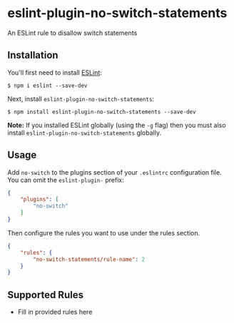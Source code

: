 # eslint-plugin-no-switch-statements

An ESLint rule to disallow switch statements

## Installation

You'll first need to install [ESLint](http://eslint.org):

```
$ npm i eslint --save-dev
```

Next, install `eslint-plugin-no-switch-statements`:

```
$ npm install eslint-plugin-no-switch-statements --save-dev
```

**Note:** If you installed ESLint globally (using the `-g` flag) then you must also install `eslint-plugin-no-switch-statements` globally.

## Usage

Add `no-switch` to the plugins section of your `.eslintrc` configuration file. You can omit the `eslint-plugin-` prefix:

```json
{
    "plugins": [
        "no-switch"
    ]
}
```


Then configure the rules you want to use under the rules section.

```json
{
    "rules": {
        "no-switch-statements/rule-name": 2
    }
}
```

## Supported Rules

* Fill in provided rules here





